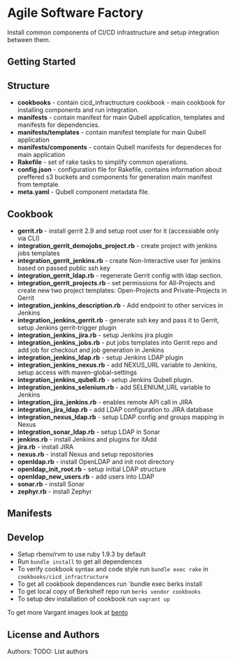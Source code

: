 Agile Software Factory
======================

Install common components of CI/CD infrastructure and setup integration between them.

Getting Started
---------------

Structure
---------
- **cookbooks** - contain cicd_infractructure cookbook - main cookbook for installing components and run integration.
- **manifests** - contain manifest for main Qubell application, templates and manifests for dependencies.
-  **manifests/templates** - contain manifest template for main Qubell application
-  **manifests/components** - contain Qubell manifests for dependeces for main application
-  **Rakefile** - set of rake tasks to simplify common operations.
-  **config.json** - configuration file for Rakefile, contains information about preffered s3 buckets and components for generation main manifest from temptale.
-  **meta.yaml** - Qubell component metadata file.

Cookbook
--------
- **gerrit.rb** - install gerrit 2.9 and setup root user for it (accessiable only via CLI)
- **integration_gerrit_demojobs_project.rb** - create project with jenkins jobs templates
- **integration_gerrit_jenkins.rb** - create Non-Interactive user for jenkins based on passed public ssh key
- **integration_gerrit_ldap.rb** - regenerate Gerrit config with ldap section.
- **integration_gerrit_projects.rb** - set permissions for All-Projects and create new two project templates: Open-Projects and Private-Projects in Gerrit
- **integration_jenkins_description.rb** - Add endpoint to other services in Jenkins
- **integration_jenkins_gerrit.rb** - generate ssh key and pass it to Gerrit, setup Jenkins gerrit-trigger plugin
- **integration_jenkins_jira.rb** - setup Jenkins jira plugin
- **integration_jenkins_jobs.rb** - put jobs templates into Gerrit repo and add job for checkout and job generation in Jenkins
- **integration_jenkins_ldap.rb** - setup Jenkins LDAP plugin
- **integration_jenkins_nexus.rb** - add NEXUS_URL variable to Jenkins, setup access with maven-global-settings
- **integration_jenkins_qubell.rb** - setup Jenkins Qubell plugin.
- **integration_jenkins_selenium.rb** - add SELENIUM_URL variable to Jenkins
- **integration_jira_jenkins.rb** - enables remote API call in JIRA
- **integration_jira_ldap.rb** - add LDAP configuration to JIRA database
- **integration_nexus_ldap.rb** - setup LDAP config and groups mapping in Nexus
- **integration_sonar_ldap.rb** - setup LDAP in Sonar
- **jenkins.rb** - install Jenkins and plugins for itAdd
- **jira.rb** - install JIRA
- **nexus.rb** - install Nexus and setup repositories
- **openldap.rb** - install OpenLDAP and init root directory
- **openldap_init_root.rb** - setup initial LDAP structure
- **openldap_new_users.rb** - add users into LDAP
- **sonar.rb** - install Sonar
- **zephyr.rb** - install Zephyr

Manifests
---------

Develop
-------
- Setup rbenv/rvm to use ruby 1.9.3 by default
- Run `bundle install` to get all dependences
- To verify cookbook syntax and code style run `bundle exec rake` in `cookbooks/cicd_infractructure`
- To get all cookbook dependences run `bundle exec berks install
- To get local copy of Berkshelf repo run `berks vendor cookbooks`
- To setup dev installation of cookbook run `vagrant up`

To get more Vargant images look at [bento](https://github.com/opscode/bento)


License and Authors
-------------------
Authors: TODO: List authors
